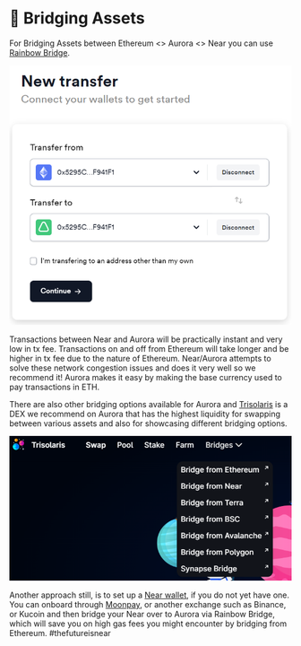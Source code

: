 # 🌉 Bridging Assets

For Bridging Assets between Ethereum <> Aurora <> Near you can use [Rainbow Bridge](https://rainbowbridge.app).&#x20;

![](<../.gitbook/assets/image (1).png>)

Transactions between Near and Aurora will be practically instant and very low in tx fee. Transactions on and off from Ethereum will take longer and be higher in tx fee due to the nature of Ethereum. Near/Aurora attempts to solve these network congestion issues and does it very well so we recommend it! Aurora makes it easy by making the base currency used to pay transactions in ETH.

There are also other bridging options available for Aurora and [Trisolaris](https://www.trisolaris.io/#/swap) is a DEX we recommend on Aurora that has the highest liquidity for swapping between various assets and also for showcasing different bridging options.

![](../.gitbook/assets/image.png)

Another approach still, is to set up a [Near wallet](https://wallet.near.org), if you do not yet have one. You can onboard through [Moonpay](https://buy.moonpay.com/?apiKey=pk\_live\_jYDdkGL7bJsrwalHZs1lVIhdOHOtK8BR\&walletAddress=satyrn.near\&currencyCode=NEAR\&redirectURL=https%3A%2F%2Fwallet.near.org\&signature=U6kNC%2BfEmc1c9wByXjPoW8%2BwLDAfbAGjwsv%2FjhNQx50%3D), or another exchange such as Binance, or Kucoin and then bridge your Near over to Aurora via Rainbow Bridge, which will save you on high gas fees you might encounter by bridging from Ethereum. #thefutureisnear

